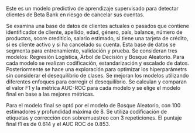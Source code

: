 Este es un modelo predictivo de aprendizaje supervisado para detectar clientes de Beta Bank en riesgo de cancelar sus cuentas.

Se examina una base de datos de clientes actuales o pasados que contiene identificador de cliente, apellido, edad, género, país, balance, número de productos, 
score crediticio, salario estimado, si tiene una tarjeta de crédito, si es cliente activo y si ha cancelado su cuenta. 
Esta base de datos se segmenta para entrenamiento, validación y prueba. 
Se consideran tres modelos: Regresión Logística, Árbol de Decisión y Bosque Aleatorio. 
Para cada modelo se realizan codificación, estandarización y escalado de datos. 
Posteriormente se hace una exploración para optimizar los hiperparámetrs sin considerar el desequilibrio de clases. 
Se mejoran los modelos utilizando diferentes enfoques para corregir el desequilibrio. 
Se calculan y comparan el valor F1 y la métrica AUC-ROC para cada modelo y se elige el modelo final en base a las mejores métricas.

Para el modelo final se optó por el modelo de Bosque Aleatorio, con 100 estimadores y profundidad máxima de 8. Se utiliza codificación de etiquetas y corrección con sobremuestreo con 3 repeticiones. El puntaje final f1 es de 0.614 y el AUC ROC de 0.853.
